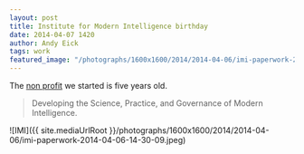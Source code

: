 ```yaml
---
layout: post
title: Institute for Modern Intelligence birthday
date: 2014-04-07 1420
author: Andy Eick
tags: work
featured_image: "/photographs/1600x1600/2014/2014-04-06/imi-paperwork-2014-04-06-14-30-09.jpeg"
---
```

The [non profit](http://imintel.org) we started is five years old.

> Developing the Science, Practice, and Governance of Modern Intelligence.

![IMI]({{ site.mediaUrlRoot }}/photographs/1600x1600/2014/2014-04-06/imi-paperwork-2014-04-06-14-30-09.jpeg)


